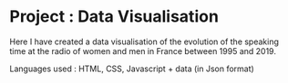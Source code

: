 # Project : Data Visualisation

Here I have created a data visualisation of the evolution of the speaking
time at the radio of women and men in France between 1995 and 2019.

Languages used : HTML, CSS, Javascript + data (in Json format)
